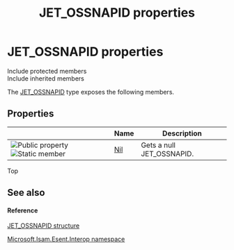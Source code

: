 ﻿---
title: JET_OSSNAPID properties
TOCTitle: JET_OSSNAPID properties
ms:assetid: Properties.T:Microsoft.Isam.Esent.Interop.JET_OSSNAPID
ms:mtpsurl: https://msdn.microsoft.com/library/microsoft.isam.esent.interop.jet_ossnapid_properties(v=EXCHG.10)
ms:contentKeyID: 39510824
ms.date: 07/30/2014
ms.topic: article
---

# JET_OSSNAPID properties

Include protected members  
Include inherited members  

The [JET_OSSNAPID](./jet-ossnapid-structure.md) type exposes the following members.

## Properties

<table>
<thead>
<tr class="header">
<th> </th>
<th>Name</th>
<th>Description</th>
</tr>
</thead>
<tbody>
<tr class="odd">
<td><img src="../images/dn292128.pubproperty(exchg.10).gif" title="Public property" alt="Public property" /><img src="../images/dn292146.static(exchg.10).gif" title="Static member" alt="Static member" /></td>
<td><a href="hh566820(v=exchg.10).md">Nil</a></td>
<td>Gets a null JET_OSSNAPID.</td>
</tr>
</tbody>
</table>


Top

## See also

#### Reference

[JET_OSSNAPID structure](./jet-ossnapid-structure.md)

[Microsoft.Isam.Esent.Interop namespace](./microsoft.isam.esent.interop-namespace.md)